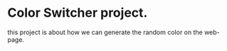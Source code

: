 # Color Switcher project.
this project is about how we can generate the random color on the web-page.